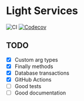 # Light Services
![CI](https://github.com/light-ruby/light-services/workflows/CI/badge.svg)
[![Codecov](https://codecov.io/gh/light-ruby/light-services/branch/master/graph/badge.svg)](https://codecov.io/gh/light-ruby/light-services)

## TODO

- [x] Custom arg types
- [x] Finally methods
- [x] Database transactions
- [x] GitHub Actions
- [ ] Good tests
- [ ] Good documentation
